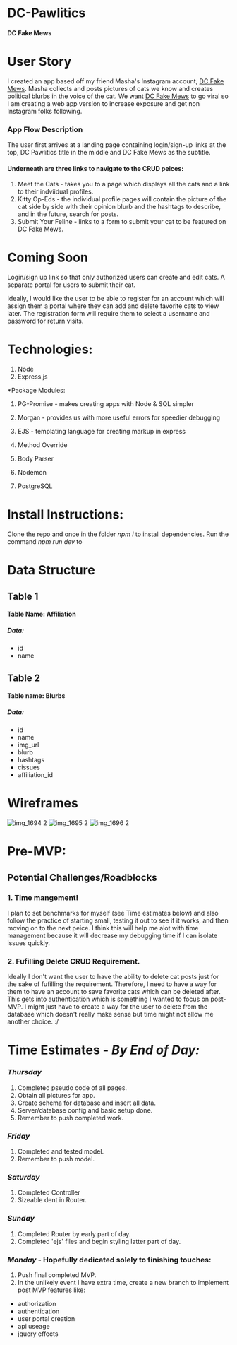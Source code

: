 # DC-Pawlitics
#### **DC Fake Mews**

# User Story 
I created an app based off my friend Masha's Instagram account, [DC Fake Mews](https://www.instagram.com/dcfakemews/). Masha collects and posts pictures of cats we know and creates political blurbs in the voice of the cat. We want [DC Fake Mews](https://www.instagram.com/dcfakemews/) to go viral so I am creating a web app version to increase exposure and get non Instagram folks following. 

### App Flow Description

 The user first arrives at a landing page containing login/sign-up links at the top, DC Pawlitics title in the middle and DC Fake Mews as the subtitle. 
 
#### Underneath are three links to navigate to the CRUD peices:
  1. Meet the Cats - takes you to a page which displays all the cats and a link to their indviidual profiles.
  2. Kitty Op-Eds - the individual profile pages will contain the picture of the cat side by side with their opinion blurb and the hashtags to describe, and in the future, search for posts. 
  3. Submit Your Feline - links to a form to submit your cat to be featured on DC Fake Mews. 

# Coming Soon

Login/sign up link so that only authorized users can create and edit cats. 
A separate portal for users to submit their cat. 

Ideally, I would like the user to be able to register for an account which will assign them a portal where they can add and delete favorite cats to view later. The registration form will require them to select a username and password for return visits. 

# Technologies:
1. Node
2. Express.js 

 *Package Modules:
 1. PG-Promise - makes creating apps with Node & SQL simpler
 2. Morgan - provides us with more useful errors for speedier debugging
 3. EJS - templating language for creating markup in express
 4. Method Override 
 5. Body Parser
 6. Nodemon

3. PostgreSQL 

# Install Instructions:
Clone the repo and once in the folder *npm i* to install dependencies. Run the command *npm run dev* to 

# Data Structure 

## Table 1
#### Table Name: Affiliation
##### Data:
* id 
* name

## Table 2 
#### Table name: Blurbs
##### Data:
* id
* name
* img_url
* blurb
* hashtags
* cissues
* affiliation_id


# Wireframes

![img_1694 2](https://git.generalassemb.ly/storage/user/9780/files/0c7ea7c4-4345-11e8-9886-948df9e2eca1)
![img_1695 2](https://git.generalassemb.ly/storage/user/9780/files/2e3c209e-4345-11e8-8141-53efb931acae)
![img_1696 2](https://git.generalassemb.ly/storage/user/9780/files/35b34d7a-4345-11e8-972e-dbb0c35060cb)

# Pre-MVP:

## Potential Challenges/Roadblocks

### 1. Time mangement!
I plan to set benchmarks for myself (see Time estimates below) and also follow the practice of starting small, testing it out to see if it works, and then moving on to the next peice. I think this will help me alot with time management because it will decrease my debugging time if I can isolate issues quickly. 

### 2. Fufilling Delete CRUD Requirement. 
Ideally I don't want the user to have the ability to delete cat posts just for the sake of fufilling the requirement. Therefore, I need to have a way for them to have an account to save favorite cats which can be deleted after. This gets into authentication which is something I wanted to focus on post-MVP. I might just have to create a way for the user to delete from the database which doesn't really make sense but time might not allow me another choice. :/

# Time Estimates - *By End of Day:*
 ### *Thursday* 
 1. Completed pseudo code of all pages. 
 2. Obtain all pictures for app. 
 3. Create schema for database and insert all data. 
 4. Server/database config and basic setup done.
 5. Remember to push completed work. 
 ### *Friday*
1. Completed and tested model.
2. Remember to push model. 
 ### *Saturday* 
1. Completed Controller
2. Sizeable dent in Router.
 ### *Sunday*
 1. Completed Router by early part of day. 
 2. Completed 'ejs' files and begin styling latter part of day. 
 ### *Monday* - Hopefully dedicated solely to finishing touches: 
 1. Push final completed MVP. 
 2. In the unlikely event I have extra time, create a new branch to implement post MVP features like:
 * authorization
 * authentication
 * user portal creation
 * api useage 
 * jquery effects
 
 
